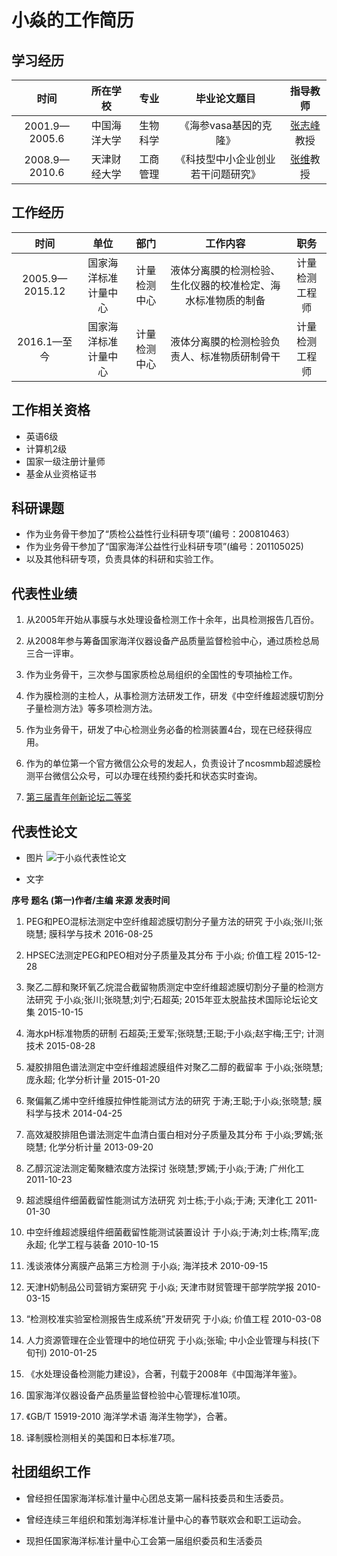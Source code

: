 # 小焱的工作简历

## 学习经历

| 时间 | 所在学校 | 专业 | 毕业论文题目 | 指导教师 |
|:----------:|:-------------:|:-------:|:-------:|:-------:|
|2001.9—2005.6| 中国海洋大学| 生物科学| 《海参vasa基因的克隆》|[张志峰](http://baike.baidu.com/link?url=I6ikBwL6-kYNBPkxPrtJcdL1Tz2l6MosxMtVsQR16xmux66LkrfNTqjJIcfjnQxMayfLnR929kUEquuWRHK5p9kqNIYgAD6SYRDq6KbZQ9G7dEnQ9GMHHtLWFpwzAOI2)教授|
|2008.9—2010.6| 天津财经大学| 工商管理| 《科技型中小企业创业若干问题研究》|[张维](http://baike.baidu.com/item/张维/6647047?fr=aladdin)教授|

## 工作经历

| 时间 | 单位 | 部门 | 工作内容 | 职务 |
|:----------:|:-------------:|:-------:|:-------:|:-------:|
| 2005.9—2015.12| 国家海洋标准计量中心| 计量检测中心| 液体分离膜的检测检验、生化仪器的校准检定、海水标准物质的制备| 计量检测工程师|
| 2016.1—至今| 国家海洋标准计量中心| 计量检测中心| 液体分离膜的检测检验负责人、标准物质研制骨干| 计量检测工程师|


## 工作相关资格

- 英语6级
- 计算机2级
- 国家一级注册计量师
- 基金从业资格证书

## 科研课题

- 作为业务骨干参加了“质检公益性行业科研专项”(编号：200810463）
- 作为业务骨干参加了“国家海洋公益性行业科研专项”(编号：201105025)
- 以及其他科研专项，负责具体的科研和实验工作。

## 代表性业绩

1. 从2005年开始从事膜与水处理设备检测工作十余年，出具检测报告几百份。
 
2. 从2008年参与筹备国家海洋仪器设备产品质量监督检验中心，通过质检总局三合一评审。
3. 作为业务骨干，三次参与国家质检总局组织的全国性的专项抽检工作。

4. 作为膜检测的主检人，从事检测方法研发工作，研发《中空纤维超滤膜切割分子量检测方法》等多项检测方法。

5. 作为业务骨干，研发了中心检测业务必备的检测装置4台，现在已经获得应用。

6. 作为的单位第一个官方微信公众号的发起人，负责设计了ncosmmb超滤膜检测平台微信公众号，可以办理在线预约委托和状态实时查询。 

7. [第三届青年创新论坛二等奖](http://www.soa.gov.cn/xw/dfdwdt/jsdw_157/201605/t20160512_51638.html)
## 代表性论文 
- 图片
![于小焱代表性论文](http://upload-images.jianshu.io/upload_images/3785456-428cb69b927054e0.png?imageMogr2/auto-orient/strip%7CimageView2/2/w/1240)

- 文字

**序号	题名	(第一)作者/主编	来源	发表时间**

1.	PEG和PEO混标法测定中空纤维超滤膜切割分子量方法的研究	于小焱;张川;张晓慧;	膜科学与技术	2016-08-25

2.	HPSEC法测定PEG和PEO相对分子质量及其分布	于小焱;	价值工程	2015-12-28

3.	聚乙二醇和聚环氧乙烷混合截留物质测定中空纤维超滤膜切割分子量的检测方法研究	于小焱;张川;张晓慧;刘宁;石超英;	2015年亚太脱盐技术国际论坛论文集	2015-10-15

4.	海水pH标准物质的研制	石超英;王爱军;张晓慧;王聪;于小焱;赵宇梅;王宁;	计测技术	2015-08-28

5.	凝胶排阻色谱法测定中空纤维超滤膜组件对聚乙二醇的截留率	于小焱;张晓慧;庞永超;	化学分析计量	2015-01-20

6.	聚偏氟乙烯中空纤维膜拉伸性能测试方法的研究	于涛;王聪;于小焱;张晓慧;	膜科学与技术	2014-04-25

7.	高效凝胶排阻色谱法测定牛血清白蛋白相对分子质量及其分布	于小焱;罗嫣;张晓慧;	化学分析计量	2013-09-20

8.	乙醇沉淀法测定葡聚糖浓度方法探讨	张晓慧;罗嫣;于小焱;于涛;	广州化工	2011-10-23

9.	超滤膜组件细菌截留性能测试方法研究	刘士栋;于小焱;于涛;	天津化工	2011-01-30

10.	中空纤维超滤膜组件细菌截留性能测试装置设计	于小焱;于涛;刘士栋;隋军;庞永超;	化学工程与装备	2010-10-15

11.	浅谈液体分离膜产品第三方检测	于小焱;	海洋技术	2010-09-15

12.	天津H奶制品公司营销方案研究	于小焱;	天津市财贸管理干部学院学报	2010-03-15

13.	“检测校准实验室检测报告生成系统”开发研究	于小焱;	价值工程	2010-03-08

14.	人力资源管理在企业管理中的地位研究	于小焱;张瑜;	中小企业管理与科技(下旬刊)	2010-01-25

15.	《水处理设备检测能力建设》，合著，刊载于2008年《中国海洋年鉴》。

16.	国家海洋仪器设备产品质量监督检验中心管理标准10项。

17.	《GB/T 15919-2010 海洋学术语 海洋生物学》，合著。

18.	译制膜检测相关的美国和日本标准7项。


## 社团组织工作

- 曾经担任国家海洋标准计量中心团总支第一届科技委员和生活委员。

- 曾经连续三年组织和策划海洋标准计量中心的春节联欢会和职工运动会。

- 现担任国家海洋标准计量中心工会第一届组织委员和生活委员
